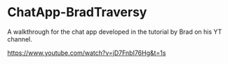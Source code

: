 # ChatApp-BradTraversy
A walkthrough for the chat app developed in the tutorial by Brad on his YT channel.

https://www.youtube.com/watch?v=jD7FnbI76Hg&t=1s
